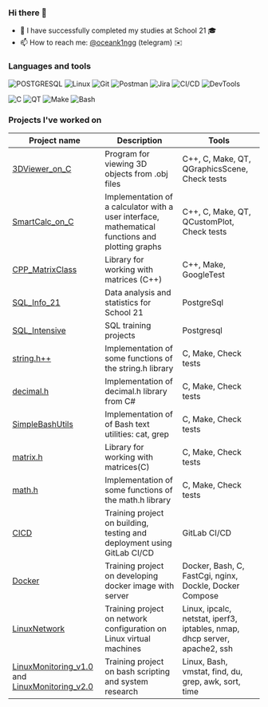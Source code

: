 ### Hi there 👋

- 🔭 I have successfully completed my studies at School 21 🎓
- 📫 How to reach me: [@oceank1ngg](https://t.me/oceank1ngg) (telegram) ✉️

### Languages and tools


![POSTGRESQL](https://img.shields.io/badge/-POSTGRESQL-1E7775?style=for-the-badge&logo=POSTGRESQL&logoColor=6296CC)
![Linux](https://img.shields.io/badge/-Linux-1E7775?style=for-the-badge&logo=Linux&logoColor=6296CC)
![Git](https://img.shields.io/badge/-GIT-1E7775?style=for-the-badge&logo=GIT&logoColor=F88C00)
![Postman](https://img.shields.io/badge/-Postman-1E7775?style=for-the-badge&logo=Postman&logoColor=6296CC)
![Jira](https://img.shields.io/badge/-Jira-1E7775?style=for-the-badge&logo=Jira&logoColor=6296CC)
![CI/CD](https://img.shields.io/badge/CI/CD-0078D7?style=for-the-badge&logo=githubactions&logoColor=white)
![DevTools](https://img.shields.io/badge/DevTools-000000?style=for-the-badge)

![C](https://img.shields.io/badge/-C-1E7775?style=for-the-badge&logo=C&logoColor=6296CC)
![QT](https://img.shields.io/badge/-QT-1E7775?style=for-the-badge&logo=QT&logoColor=6296CC)
![Make](https://img.shields.io/badge/-Make-1E7775?style=for-the-badge&logo=Make&logoColor=6296CC)
![Bash](https://img.shields.io/badge/-Bash-1E7775?style=for-the-badge&logo=Bash&logoColor=6296CC)

### Projects I've worked on
| Project name | Description | Tools |
|-|-|-|
| [3DViewer_on_C](https://github.com/selb05/3DViewer_on_C)|Program for viewing 3D objects from .obj files|C++, C, Make, QT, QGraphicsScene, Check tests|
| [SmartCalc_on_C](https://github.com/selb05/SmartCalc)|Implementation of a calculator with a user interface, mathematical functions and plotting graphs|C++, C, Make, QT, QCustomPlot, Check tests|
| [CPP_MatrixClass](https://github.com/selb05/matrix_oop.h)|Library for working with matrices (C++)|C++, Make, GoogleTest|
| [SQL_Info_21](https://github.com/selb05/Info_21)|Data analysis and statistics for School 21|PostgreSql|
| [SQL_Intensive](https://github.com/selb05/SQL_Intensive-)|SQL training projects|Postgresql|
| [string.h++](https://github.com/selb05/String_Sprintf_Sscanf)| Implementation of some functions of the string.h library| C, Make, Check tests|
| [decimal.h](https://github.com/Selb05/Decimal)| Implementation of decimal.h library from C#| C, Make, Check tests|
| [SimpleBashUtils](https://github.com/selb05/SimpleBashUtils)| Implementation of of Bash text utilities: cat, grep|C, Make, Check tests|
| [matrix.h](https://github.com/selb05/Matrix)|Library for working with matrices(C)| C, Make, Check tests|
| [math.h](https://github.com/selb05/Math)| Implementation of some functions of the math.h library| C, Make, Check tests|
| [CICD](https://github.com/selb05/CICD_GITLAB)| Training project on building, testing and deployment using GitLab CI/CD| GitLab CI/CD|
| [Docker](https://github.com/selb05/SimpleDocker)| Training project on developing docker image with server|Docker, Bash, C, FastCgi, nginx, Dockle, Docker Compose|
| [LinuxNetwork](https://github.com/selb05/LinuxNetwork)| Training project on network configuration on Linux virtual machines|Linux, ipcalc, netstat, iperf3, iptables, nmap, dhcp server, apache2, ssh|
| [LinuxMonitoring_v1.0](https://github.com/selb05/LinuxMonitoringv1) and [LinuxMonitoring_v2.0](https://github.com/selb05/LinuxMonitoringv2)| Training project on bash scripting and system research| Linux, Bash, vmstat, find, du, grep, awk, sort, time|
